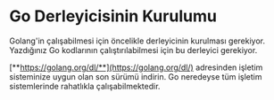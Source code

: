 # Go Derleyicisinin Kurulumu

Golang'in çalışabilmesi için öncelikle derleyicinin kurulması gerekiyor. Yazdığınız Go kodlarının çalıştırılabilmesi için bu derleyici gerekiyor.

[**https://golang.org/dl/**](https://golang.org/dl/) adresinden işletim sisteminize uygun olan son sürümü indirin. Go neredeyse tüm işletim sistemlerinde rahatlıkla çalışabilmektedir.

